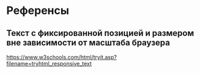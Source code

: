 # Референсы

## Текст с фиксированной позицией и размером вне зависимости от масштаба браузера
https://www.w3schools.com/html/tryit.asp?filename=tryhtml_responsive_text